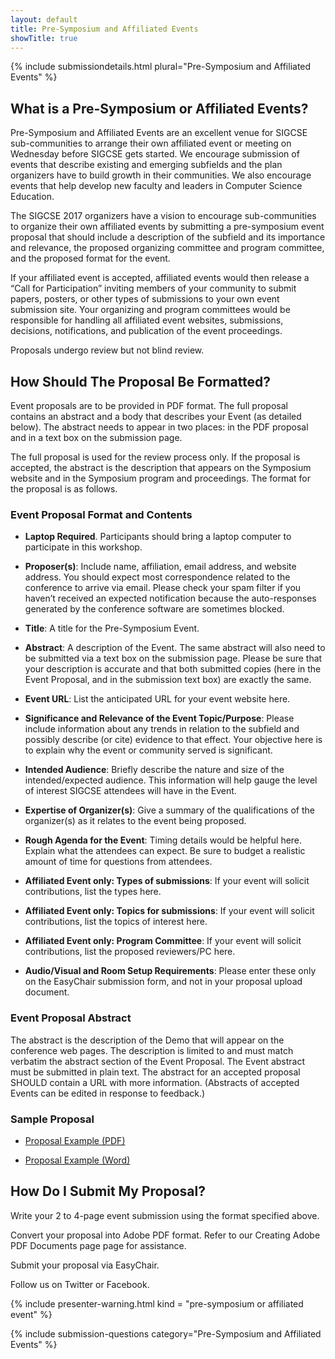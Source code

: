 ```yaml
---
layout: default
title: Pre-Symposium and Affiliated Events
showTitle: true
---
```


{% include submissiondetails.html plural="Pre-Symposium and Affiliated Events" %}


## What is a Pre-Symposium or Affiliated Events?

Pre-Symposium and Affiliated Events are an excellent venue for SIGCSE sub-communities to arrange their own affiliated event or meeting on Wednesday before SIGCSE gets started.  We encourage submission of events that describe existing and emerging subfields and the plan organizers have to build growth in their communities. We also encourage events that help develop new faculty and leaders in Computer Science Education.

The SIGCSE 2017 organizers have a vision to encourage sub-communities to organize their own affiliated events by submitting a pre-symposium event proposal that should include a description of the subfield and its importance and relevance, the proposed organizing committee and program committee, and the proposed format for the event.

If your affiliated event is accepted, affiliated events would then release a “Call for Participation” inviting members of your community to submit papers, posters, or other types of submissions to your own event submission site.  Your organizing and program committees would be responsible for handling all affiliated event websites, submissions, decisions, notifications, and publication of the event proceedings.

Proposals undergo review but not blind review.

## How Should The Proposal Be Formatted?

Event proposals are to be provided in PDF format. The full proposal contains an abstract and a body that describes your Event (as detailed below). The abstract needs to appear in two places: in the PDF proposal and in a text box on the submission page.

The full proposal is used for the review process only. If the proposal is accepted, the abstract is the description that appears on the Symposium website and in the Symposium program and proceedings. The format for the proposal is as follows.

### Event Proposal Format and Contents

-   **Laptop Required**. Participants should bring a laptop computer to
    participate in this workshop.

-   **Proposer(s)**: Include name, affiliation, email address, and website address. You should expect most correspondence related to the conference to arrive via email. Please check your spam filter if you haven’t received an expected notification because the auto-responses generated by the conference software are sometimes blocked.

-   **Title**: A title for the Pre-Symposium Event.

-   **Abstract**: A description of the Event. The same abstract will also need to be submitted via a text box on the submission page. Please be sure that your description is accurate and that both submitted copies (here in the Event Proposal, and in the submission text box) are exactly the same.

-   **Event URL**: List the anticipated URL for your event website here.

-   **Significance and Relevance of the Event Topic/Purpose**: Please include information about any trends in relation to the subfield and possibly describe (or cite) evidence to that effect. Your objective here is to explain why the event or community served is significant.

-   **Intended Audience**: Briefly describe the nature and size of the intended/expected audience. This information will help gauge the level of interest SIGCSE attendees will have in the Event.

-   **Expertise of Organizer(s)**: Give a summary of the qualifications of the organizer(s) as it relates to the event being proposed.

-   **Rough Agenda for the Event**: Timing details would be helpful here. Explain what the attendees can expect. Be sure to budget a realistic amount of time for questions from attendees.

-   **Affiliated Event only: Types of submissions**: If your event will solicit contributions, list the types here.

-   **Affiliated Event only: Topics for submissions**: If your event will solicit contributions, list the topics of interest here.

-   **Affiliated Event only: Program Committee**: If your event will solicit contributions, list the proposed reviewers/PC here.

-   **Audio/Visual and Room Setup Requirements**: Please enter these only on the EasyChair submission form, and not in your proposal upload document.

### Event Proposal Abstract

The abstract is the description of the Demo that will appear on the conference web pages. The description is limited to and must match verbatim the abstract section of the Event Proposal. The Event abstract must be submitted in plain text. The abstract for an accepted proposal SHOULD contain a URL with more information. (Abstracts of accepted Events can be edited in response to feedback.)

### Sample Proposal

-  [Proposal Example (PDF)]({{"/docs/sigcse-sample-event.pdf"|absolute_url}})

-  [Proposal Example (Word)]({{"/docs/sigcse-sample-event.docx"|absolute_url}})

## How Do I Submit My Proposal?

Write your 2 to 4-page event submission using the format specified above.

Convert your proposal into Adobe PDF format. Refer to our Creating Adobe PDF Documents page page for assistance.

Submit your proposal via EasyChair.

Follow us on  Twitter or  Facebook.

{% include presenter-warning.html kind = "pre-symposium or affiliated event" %}

{% include submission-questions category="Pre-Symposium and Affiliated Events" %}




